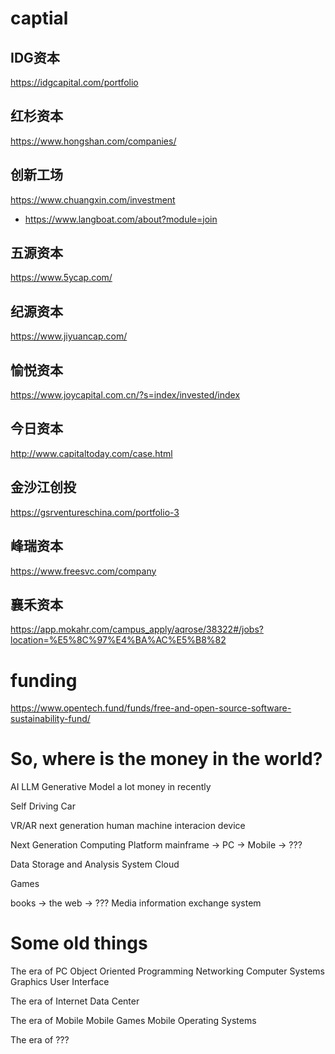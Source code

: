 
# captial

## IDG资本
https://idgcapital.com/portfolio

## 红杉资本
https://www.hongshan.com/companies/

## 创新工场
https://www.chuangxin.com/investment

- https://www.langboat.com/about?module=join

## 五源资本
https://www.5ycap.com/

## 纪源资本

https://www.jiyuancap.com/

## 愉悦资本

https://www.joycapital.com.cn/?s=index/invested/index

## 今日资本

http://www.capitaltoday.com/case.html

## 金沙江创投

https://gsrventureschina.com/portfolio-3

## 峰瑞资本

https://www.freesvc.com/company

## 襄禾资本

https://app.mokahr.com/campus_apply/aqrose/38322#/jobs?location=%E5%8C%97%E4%BA%AC%E5%B8%82

# funding

https://www.opentech.fund/funds/free-and-open-source-software-sustainability-fund/

# So, where is the money in the world?

AI LLM Generative Model a lot money in recently

Self Driving Car

VR/AR next generation human machine interacion device

Next Generation Computing Platform
mainframe -> PC -> Mobile -> ???

Data Storage and Analysis System
Cloud

Games

books -> the web -> ???
Media 
information exchange system



# Some old things

The era of PC
Object Oriented Programming
Networking Computer Systems
Graphics User Interface

The era of Internet
Data Center

The era of Mobile
Mobile Games
Mobile Operating Systems


The era of ???